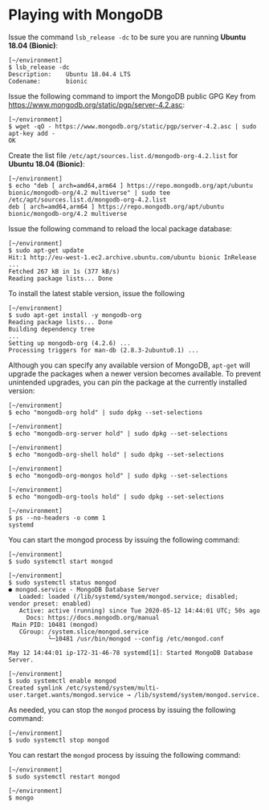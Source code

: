 # Playing with MongoDB

Issue the command `lsb_release -dc` to be sure you are running **Ubuntu 18.04 (Bionic)**:

```
[~/environment]
$ lsb_release -dc
Description:    Ubuntu 18.04.4 LTS
Codename:       bionic
```

Issue the following command to import the MongoDB public GPG Key from <https://www.mongodb.org/static/pgp/server-4.2.asc>:

```
[~/environment]
$ wget -qO - https://www.mongodb.org/static/pgp/server-4.2.asc | sudo apt-key add -
OK
```

Create the list file `/etc/apt/sources.list.d/mongodb-org-4.2.list` for **Ubuntu 18.04 (Bionic)**:

```
[~/environment]
$ echo "deb [ arch=amd64,arm64 ] https://repo.mongodb.org/apt/ubuntu bionic/mongodb-org/4.2 multiverse" | sudo tee /etc/apt/sources.list.d/mongodb-org-4.2.list
deb [ arch=amd64,arm64 ] https://repo.mongodb.org/apt/ubuntu bionic/mongodb-org/4.2 multiverse
```

Issue the following command to reload the local package database:

```
[~/environment]
$ sudo apt-get update
Hit:1 http://eu-west-1.ec2.archive.ubuntu.com/ubuntu bionic InRelease
...
Fetched 267 kB in 1s (377 kB/s)
Reading package lists... Done
```

To install the latest stable version, issue the following

```
[~/environment]
$ sudo apt-get install -y mongodb-org
Reading package lists... Done
Building dependency tree
...
Setting up mongodb-org (4.2.6) ...
Processing triggers for man-db (2.8.3-2ubuntu0.1) ...
```

Although you can specify any available version of MongoDB, `apt-get` will upgrade the packages when a newer version becomes available. To prevent unintended upgrades, you can pin the package at the currently installed version:

```
[~/environment]
$ echo "mongodb-org hold" | sudo dpkg --set-selections
```
```
[~/environment]
$ echo "mongodb-org-server hold" | sudo dpkg --set-selections
```
```
[~/environment]
$ echo "mongodb-org-shell hold" | sudo dpkg --set-selections
```
```
[~/environment]
$ echo "mongodb-org-mongos hold" | sudo dpkg --set-selections
```
```
[~/environment]
$ echo "mongodb-org-tools hold" | sudo dpkg --set-selections
```

```
[~/environment]
$ ps --no-headers -o comm 1
systemd
```

You can start the mongod process by issuing the following command:

```
[~/environment]
$ sudo systemctl start mongod
```

```
[~/environment]
$ sudo systemctl status mongod
● mongod.service - MongoDB Database Server
   Loaded: loaded (/lib/systemd/system/mongod.service; disabled; vendor preset: enabled)
   Active: active (running) since Tue 2020-05-12 14:44:01 UTC; 50s ago
     Docs: https://docs.mongodb.org/manual
 Main PID: 10481 (mongod)
   CGroup: /system.slice/mongod.service
           └─10481 /usr/bin/mongod --config /etc/mongod.conf

May 12 14:44:01 ip-172-31-46-78 systemd[1]: Started MongoDB Database Server.
```

```
[~/environment]
$ sudo systemctl enable mongod
Created symlink /etc/systemd/system/multi-user.target.wants/mongod.service → /lib/systemd/system/mongod.service.
```

As needed, you can stop the `mongod` process by issuing the following command:

```
[~/environment]
$ sudo systemctl stop mongod
```

You can restart the `mongod` process by issuing the following command:

```
[~/environment]
$ sudo systemctl restart mongod
```

```
[~/environment]
$ mongo
```

